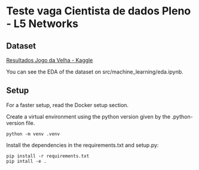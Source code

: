 # Teste vaga Cientista de dados Pleno - L5 Networks


## Dataset 

[Resultados Jogo da Velha - Kaggle](https://www.kaggle.com/datasets/fabdelja/tictactoe)

You can see the EDA of the dataset on src/machine_learning/eda.ipynb.

## Setup

For a faster setup, read the Docker setup section.

Create a virtual environment using the python version given by the .python-version file.

```
python -m venv .venv
```

Install the dependencies in the requirements.txt and setup.py:
```
pip install -r requirements.txt
pip intall -e .
```
